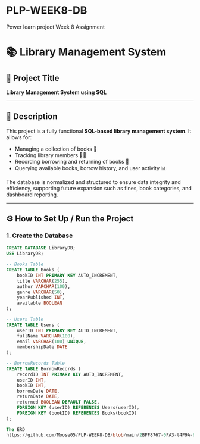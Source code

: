 # PLP-WEEK8-DB
Power learn project Week 8 Assignment 

# 📚 Library Management System

## 📖 Project Title
**Library Management System using SQL**

---

## 📝 Description
This project is a fully functional **SQL-based library management system**. It allows for:
- Managing a collection of books 📘
- Tracking library members 🧑‍💼
- Recording borrowing and returning of books 🔄
- Querying available books, borrow history, and user activity 📊

The database is normalized and structured to ensure data integrity and efficiency, supporting future expansion such as fines, book categories, and dashboard reporting.

---

## ⚙️ How to Set Up / Run the Project

### 1. **Create the Database**
```sql
CREATE DATABASE LibraryDB;
USE LibraryDB;

-- Books Table
CREATE TABLE Books (
    bookID INT PRIMARY KEY AUTO_INCREMENT,
    title VARCHAR(255),
    author VARCHAR(100),
    genre VARCHAR(50),
    yearPublished INT,
    available BOOLEAN
);

-- Users Table
CREATE TABLE Users (
    userID INT PRIMARY KEY AUTO_INCREMENT,
    fullName VARCHAR(100),
    email VARCHAR(100) UNIQUE,
    membershipDate DATE
);

-- BorrowRecords Table
CREATE TABLE BorrowRecords (
    recordID INT PRIMARY KEY AUTO_INCREMENT,
    userID INT,
    bookID INT,
    borrowDate DATE,
    returnDate DATE,
    returned BOOLEAN DEFAULT FALSE,
    FOREIGN KEY (userID) REFERENCES Users(userID),
    FOREIGN KEY (bookID) REFERENCES Books(bookID)
);

The ERD 
https://github.com/Moose05/PLP-WEEK8-DB/blob/main/2BFF8767-0FA3-t4F9A-8204-18102BA980BB.png
